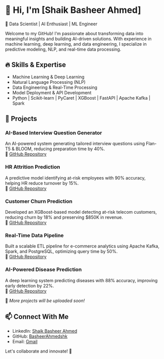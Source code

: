 # 👋 Hi, I'm [Shaik Basheer Ahmed]  
🚀 Data Scientist | AI Enthusiast | ML Engineer  

Welcome to my GitHub! I'm passionate about transforming data into meaningful insights and building AI-driven solutions. With experience in machine learning, deep learning, and data engineering, I specialize in predictive modeling, NLP, and real-time data processing.  

## 🔥 Skills & Expertise  
- Machine Learning & Deep Learning  
- Natural Language Processing (NLP)  
- Data Engineering & Real-Time Processing  
- Model Deployment & API Development  
- Python | Scikit-learn | PyCaret | XGBoost | FastAPI | Apache Kafka | Spark  

## 📂 Projects  
### AI-Based Interview Question Generator  
An AI-powered system generating tailored interview questions using Flan-T5 & BLOOM, reducing preparation time by 40%.  
🔗 [GitHub Repository](https://github.com/BasheerAhmedshk/InterviewQGen)  

### HR Attrition Prediction  
A predictive model identifying at-risk employees with 90% accuracy, helping HR reduce turnover by 15%.  
🔗 [GitHub Repository](https://github.com/BasheerAhmedshk/HR-Attrition)  

### Customer Churn Prediction  
Developed an XGBoost-based model detecting at-risk telecom customers, reducing churn by 18% and preserving $850K in revenue.  
🔗 [GitHub Repository](https://github.com/BasheerAhmedshk/ChurnPrediction)  

### Real-Time Data Pipeline  
Built a scalable ETL pipeline for e-commerce analytics using Apache Kafka, Spark, and PostgreSQL, optimizing query time by 50%.  
🔗 [GitHub Repository](https://github.com/BasheerAhmedshk/RTDataPipeline)  

### AI-Powered Disease Prediction  
A deep learning system predicting diseases with 88% accuracy, improving early detection by 22%.  
🔗 [GitHub Repository](https://github.com/BasheerAhmedshk/MedicalAI)  

🔨 *More projects will be uploaded soon!*  

## 📫 Connect With Me  
- LinkedIn: [Shaik Basheer Ahmed](https://www.linkedin.com/in/basheerahmedshaik/)  
- GitHub: [BasheerAhmedshk](https://github.com/BasheerAhmedshk)  
- Email: [Gmail](mailto:basheerahmedshk@gmail.com)  

Let's collaborate and innovate! 🚀  



